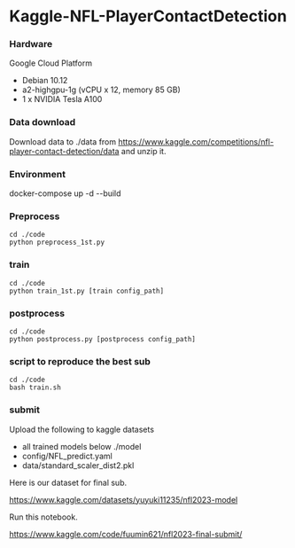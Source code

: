# Kaggle-NFL-PlayerContactDetection

### Hardware
Google Cloud Platform
* Debian 10.12
* a2-highgpu-1g (vCPU x 12, memory 85 GB)
* 1 x NVIDIA Tesla A100

### Data download
Download data to ./data from https://www.kaggle.com/competitions/nfl-player-contact-detection/data and unzip it.

### Environment
docker-compose up -d --build

### Preprocess
```
cd ./code
python preprocess_1st.py
```

### train
```
cd ./code
python train_1st.py [train config_path]
```

### postprocess
```
cd ./code
python postprocess.py [postprocess config_path]
```

### script to reproduce the best sub
```
cd ./code
bash train.sh
```

### submit
Upload the following to kaggle datasets
* all trained models below ./model
* config/NFL_predict.yaml
* data/standard_scaler_dist2.pkl

Here is our dataset for final sub.

https://www.kaggle.com/datasets/yuyuki11235/nfl2023-model

Run this notebook.

https://www.kaggle.com/code/fuumin621/nfl2023-final-submit/




